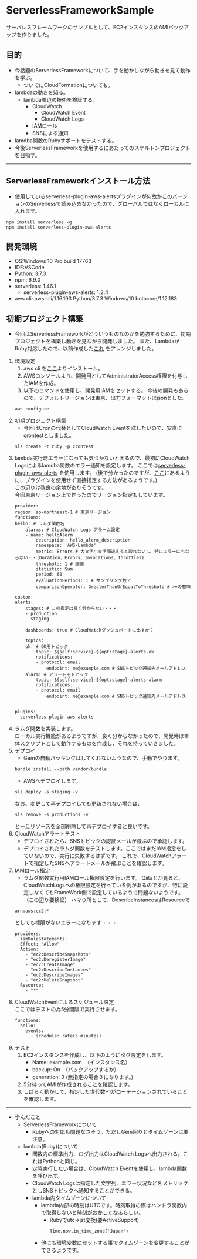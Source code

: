 # ServerlessFrameworkSample
サーバレスフレームワークのサンプルとして、EC2インスタンスのAMIバックアップを作りました。

## 目的
- 今話題のServerlessFrameworkについて、手を動かしながら動きを見て動作を学ぶ。
    - ついでにCloudFormationについても。
- lambdaの動きを知る。
    - lambda周辺の技術を検証する。
        - CloudWatch
            - CloudWatch Event
            - CloudWatch Logs
        - IAMロール
        - SNSによる通知
- lamdba関数のRubyサポートをテストする。
- 今後ServerlessFrameworkを使用するにあたってのスケルトンプロジェクトを目指す。
---
## ServerlessFrameworkインストール方法
- 使用しているserverless-plugin-aws-alertsプラグインが何故かこのバージョンのServerlessで読み込めなかったので、グローバルではなくローカルに入れます。
```
npm install serverless -g
npm install serverless-plugin-aws-alerts
```

## 開発環境
- OS:Windows 10 Pro build 17763
- IDE:VSCode
- Python: 3.7.3
- npm: 6.9.0
- serverless: 1.46.1
    - serverless-plugin-aws-alerts: 1.2.4
- aws cli: aws-cli/1.16.193 Python/3.7.3 Windows/10 botocore/1.12.183

## 初期プロジェクト構築
- 今回はServerlessFrameworkがどういうものなのかを勉強するために、初期プロジェクトを構築し動きを見ながら開発しました。
また、LambdaがRuby対応したので、以前作成した[これ](https://gist.github.com/akira345/4aa57e6ec062f03a0b63)
をアレンジしました。
1. 環境設定
    1. aws cli を[ここ](https://docs.aws.amazon.com/ja_jp/cli/latest/userguide/awscli-install-windows.html)よりインストール。
    1. AWSコンソールより、開発用としてAdministratorAccess権限を付与したIAMを作成。
    1. 以下のコマンドを使用し、開発用IAMをセットする。
    今後の開発もあるので、デフォルトリージョンは東京、出力フォーマットはjsonとした。
    ```
    aws configure
    ```
1. 初期プロジェクト構築
    - 今回はCronの代替としてCloudWatch Eventを試したいので、安直にcrontestとしました。
    ```
    sls create -t ruby -p crontest
    ```
1. lambda実行時エラーになっても気づかないと困るので、最初にCloudWatch Logsによるlamdba関数のエラー通知を設定します。
ここでは[serverless-plugin-aws-alerts](https://github.com/ACloudGuru/serverless-plugin-aws-alerts)
を使用します。
(後で分かったのですが、[ここ](https://dev.classmethod.jp/cloud/aws/lambda-ec2instance-change-serverless/)にあるように、プラグインを使用せず直接指定する方法があるようです。)  
この辺りは改良の余地がありそうです。  
今回東京リージョン上で作ったのでリージョン指定もしています。
    ```
    provider:
    region: ap-northeast-1 # 東京リージョン
    functions:
    hello: # ラムダ関数名
        alarms: # CloudWatch Logs アラーム設定
        - name: helloAlerm
            description: hello_alerm_description
            namespace: 'AWS/Lambda'
            metric: Errors # 大文字小文字間違えると取れないし、特にエラーにもならない・・(Duration、Errors、Invocations、Throttles)
            threshold: 1 # 閾値
            statistic: Sum
            period: 60
            evaluationPeriods: 1 # サンプリング数？
            comparisonOperator: GreaterThanOrEqualToThreshold # >=の意味

    custom:
    alerts:
        stages: # この指定は良く分からない・・・
        - production
        - staging

        dashboards: true # CloudWatchダッシュボードに出すか？

        topics:
        ok: # OK用トピック
            topic: ${self:service}-${opt:stage}-alerts-ok
            notifications:
            - protocol: email
                endpoint: me@example.com # SNSトピック通知先メールアドレス
        alarm: # アラート用トピック
            topic: ${self:service}-${opt:stage}-alerts-alarm
            notifications:
            - protocol: email
                endpoint: me@example.com # SNSトピック通知先メールアドレス


    plugins:
    - serverless-plugin-aws-alerts
    ```
1. ラムダ関数を実装します。  
ローカル実行機能があるようですが、良く分からなかったので、開発時は単体スクリプトとして動作するものを作成し、それを持っていきました。
1. デプロイ
    - Gemの自動パッキングはしてくれないようなので、手動でやります。
    ```
    bundle install --path vendor/bundle
    ```
    - AWSへデプロイします。
    ```
    sls deploy -s staging -v
    ```
    なお、変更して再デプロイしても更新されない場合は、
    ```
    sls remove -s productions -v
    ```
    と一旦リソースを全部削除して再デプロイすると良いです。
1. CloudWatchアラートテスト
    - デプロイされたら、SNSトピックの認証メールが飛ぶので承認します。
    - デプロイされたラムダ関数をテストします。ここではまだIAM指定をしていないので、実行に失敗するはずです。
    これで、CloudWatchアラートで指定したSNSへアラートメールが飛ぶことを確認します。
1. IAMロール指定
    - ラムダ関数実行用IAMロール権限設定を行います。
    Qiitaとか見ると、CloudWatchLogsへの権限設定を行っている例があるのですが、特に設定しなくてもFrameWork側で設定しているようで問題ないようです。（この辺り要検証）
    ハマり所として、DescribeInstancesはResourceで
    ```
    arn:aws:ec2:*
    ```
    としても権限がないエラーになります・・・
    ```
    providers:
      iamRoleStatements:
    - Effect: "Allow"
      Action:
        - "ec2:DescribeSnapshots"
        - "ec2:DeregisterImage"
        - "ec2:CreateImage"
        - "ec2:DescribeInstances"
        - "ec2:DescribeImages"
        - "ec2:DeleteSnapshot"
      Resource:
        - "*"
1. CloudWatchEventによるスケジュール設定  
ここではテストの為5分間隔で実行させます。
    ```
    functions:
      hello:
        events:
          - schedule: rate(5 minutes)
    ```
1. テスト
    1. EC2インスタンスを作成し、以下のようにタグ設定をします。
        - Name: example.com　（インスタンス名）
        - backup: On　（バックアップするか）
        - generation: 3 (無指定の場合３になります。)
    2. 5分待ってAMIが作成されることを確認します。
    3. しばらく動かして、指定した世代数+1がローテーションされていることを確認します。
---
- 学んだこと
    - ServerlessFrameworkについて
        - Rubyへの対応も問題なさそう。ただしGem回りとタイムゾーンは要注意。
    - lambda(Ruby)について
        - 関数内の標準出力、ログ出力はCloudWatch Logsへ出力される。これはPythonと同じ。
        - 定時実行したい場合は、CloudWatch Eventを使用し、lambda関数を呼び出す。
        - CloudWatch Logsは指定した文字列、エラー状況などをメトリックとしSNSトピックへ通知することができる。
        - lambda内タイムゾーンについて
            - lambda内部の時刻はUTCです。時刻取得の際はハンドラ関数内で取得しないと[時刻がおかしくなる](https://qiita.com/yutaro1985/items/a24b572624281ebaa0dd)らしい。
                - Rubyでutc->jst変換(要ActiveSupport)
                    ```
                    Time.now.in_time_zone('Japan')
                    ```
            - 他にも[環境変数にセット](https://qiita.com/nullian/items/39ecf1f6d0194b72e8e6)する事でタイムゾーンを変更することができるようです。
